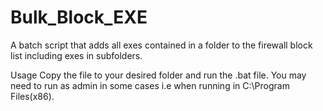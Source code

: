 # Bulk_Block_EXE
A batch script that adds all exes contained in a folder to the firewall block list including exes in subfolders.

Usage
Copy the file to your desired folder and run the .bat file. You may need to run as admin in some cases i.e when running in C:\Program Files(x86).
